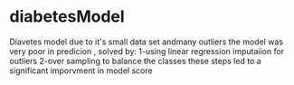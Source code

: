 # diabetesModel


Diavetes model due to it's small data set andmany outliers the model was very poor in predicion ,
solved by:
1-using linear regression imputaiion for outliers 
2-over sampling to balance the classes
these steps led to a significant imporvment in model score 
